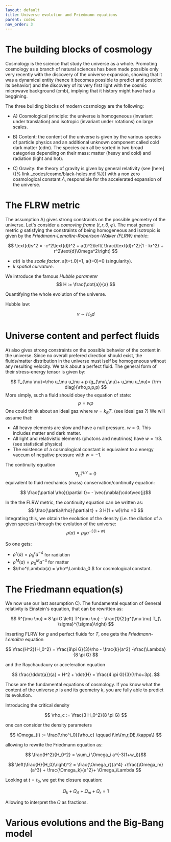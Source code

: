 ```yaml
---
layout: default
title: Universe evolution and Friedmann equations
parent: codes
nav_order: 3
---
```


# The building blocks of cosmology

Cosmology is the science that study the universe as a whole. Promoting cosmology as a branch of natural sciences has been made possible only very recently with the discovery of the universe expansion, showing that it was a dynamical entity (hence it becomes possible to predict and postdict its behavior) and the discovery of its very first light with the cosmic microwave background (cmb), implying that it history might have had a beggining.

The three building blocks of modern cosmology are the following:

- A) Cosmological principle: the universe is homogeneous (invariant under translation) and isotropic (invariant under rotations) on large scales.

- B) Content: the content of the universe is given by the various species of particle physics and an additional unknown component called cold dark matter (cdm). The species can all be sorted in two broad categories depending on their mass: matter (heavy and cold) and radiation (light and hot).

- C) Gravity: the theory of gravity is given by general relativity (see [here]({% link _codes/cosmo/black-holes.md %})) with a non zero cosmological constant $\Lambda$, responsible for the accelerated expansion of the universe.

# The FLRW metric

The assumption A) gives strong constraints on the possible geometry of the universe. 
Let's consider a *comoving frame* $(t,r,\theta,\varphi)$.
The most general metric $g$ satisfying the constraints of being homogeneous and isotropic is given by the *Friedmann-Lemaître-Robertson-Walker (FLRW) metric*:

$$
\text{d}s^2 = -c^2\text{d}t^2 + a(t)^2\left( \frac{\text{d}r^2}{1 - kr^2}  + r^2\text{d}\Omega^2\right) 
$$

- $a(t)$ is the *scale factor*. a(t=t_0)=1, a(t=0)=0 (singularity).
- $k$ *spatial curvature*.

We introduce the famous *Hubble parameter*
$$
H := \frac{\dot{a}}{a}
$$

Quantifying the whole evolution of the universe.

Hubble law:

$$v\sim H_0d$$

# Universe content and perfect fluids

A) also gives strong constraints on the possible behavior of the content in the universe. Since no overall prefered direction should exist, the fluids/matter distribution in the universe must iself be homogeneous without any resulting velocity. We talk about a perfect fluid. The general form of their stress-energy tensor is given by:

$$ T_{\mu \nu}=\rho u_\mu u_\nu + p (g_{\mu\,\nu}+ u_\mu u_\nu)= {\rm diag}(\rho,p,p,p)
$$
More simply, such a fluid should obey the equation of state:
$$
p=w\rho
$$
One could think about an ideal gaz where $w = k_B T$. (see ideal gas ?)
We will assume that:

- All heavy elements are slow and have a null pressure. $w=0$. This includes matter and dark matter.
- All light and relativistic elements (photons and neutrinos) have $w=1/3$. (see statistical physics)
- The existence of a cosmological constant is equivalent to a energy vaccum of negative pressure with $w=-1$.

The continuity equation
$$
\nabla_\mu T^{\mu \nu} = 0
$$
equivalent to fluid mechanics (mass) conservation/continuity equation:

$$ \frac{\partial \rho}{\partial t}= - \vec{\nabla}\cdot\vec{j}$$

In the the FLRW metric, the continuity equation can be written as:
$$
\frac{\partial\rho}{\partial t} + 3 H(1 + w)\rho =0
$$
Integrating this, we obtain the evolution of the density (i.e. the dilution of a given species) through the evolution of the universe:
$$
\rho(a) =  \rho_0 a^{-3(1+w)}
$$

So one gets:
- $\rho^r(a) =  \rho^r_0 a^{-4}$ for radiation
- $\rho^M(a) =   \rho^M_0 a^{-3}$ for matter
- $\rho^\Lambda(a) = \rho^\Lambda_0 $ for cosmological constant.

# The Friedmann equation(s)

We now use our last assumption C). The fundamental equation of General relativity is Einstein's equation, that can be rewritten as:

$$     R^{\mu \nu} = 8 \pi G \left( T^{\mu \nu} - \frac{1}{2}g^{\mu \nu} T_{\ \sigma}^{\sigma}\right) $$

Inserting FLRW for $g$ and perfect fluids for $T$, one gets the *Friedmann-Lemaître* equation

$$ \frac{H^2}{H_0^2} = \frac{8\pi G}{3}\rho - \frac{k}{a^2} -\frac{\Lambda}{8 \pi G} $$

and the Raychaudaury or acceleration equation

$$
\frac{\ddot{a}}{a} = H^2 + \dot{H} = \frac{4 \pi G}{3}(\rho+3p).
$$

Those are the fundamental equations of cosmology. If you know what the content of the universe $\rho$ is and its geometry $k$, you are fully able to predict its evolution.

Introducing the critical density

$$
\rho_c := \frac{3 H_0^2}{8 \pi G}
$$

one can consider the density parameters

$$
\Omega_{i} := \frac{\rho^i_0}{\rho_c} \qquad i\in\{m,r,DE,\kappa\}
$$

allowing to rewrite the Friedmann equation as:

$$ \frac{H^2}{H_0^2} = \sum_i \Omega_i a^{-3(1+w_i)}$$

$$     \left(\frac{H}{H_0}\right)^2 = \frac{\Omega_r}{a^4} +\frac{\Omega_m}{a^3} + \frac{\Omega_k}{a^2}+ \Omega_\Lambda $$

Looking at $t=t_0$, we get the closure equation:

$$\Omega_k + \Omega_\Lambda + \Omega_m + \Omega_r = 1 $$

Allowing to interpret the $\Omega$ as fractions.

# Various evolutions and the Big-Bang model



